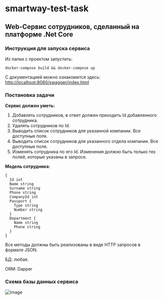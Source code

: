 # smartway-test-task
## Web-Сервис сотрудников, сделанный на платформе .Net Core

### Инструкция для запуска сервиса

Из папки с проектом запустить:

```
docker-compose build && docker-compose up
```
С документацией можно ознакомится здесь: [http://localhost:8080/swagger/index.html](http://localhost:8080/swagger/index.html)

### Постановка задачи

**Сервис должен уметь:**

1. Добавлять сотрудников, в ответ должен приходить Id добавленного сотрудника.
2. Удалять сотрудников по Id.
3. Выводить список сотрудников для указанной компании. Все доступные поля.
4. Выводить список сотрудников для указанного отдела компании. Все доступные
поля.
5. Изменять сотрудника по его Id. Изменения должно быть только тех полей,
которые указаны в запросе.

**Модель сотрудника:**
```
{
  Id int
  Name string
  Surname string
  Phone string
  CompanyId int
  Passport {
    Type string
    Number string
  }
  Department {
    Name string
    Phone string
  }
}
```
Все методы должны быть реализованы в виде HTTP запросов в формате JSON. 

БД: любая.

ORM: Dapper

### Схема базы данных сервиса

![image](https://github.com/att4ano/smartway-test-task/assets/113085241/4f7e1c03-c341-4b21-8476-7e679933dd78)



